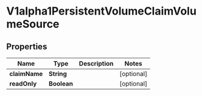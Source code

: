 

# V1alpha1PersistentVolumeClaimVolumeSource

## Properties

Name | Type | Description | Notes
------------ | ------------- | ------------- | -------------
**claimName** | **String** |  |  [optional]
**readOnly** | **Boolean** |  |  [optional]



